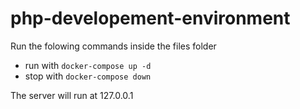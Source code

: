 # php-developement-environment
Run the folowing commands inside the files folder  
- run with `docker-compose up -d`  
- stop with `docker-compose down`

The server will run at 127.0.0.1
